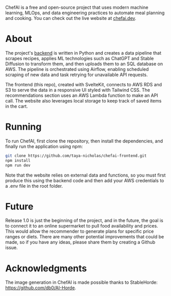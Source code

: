 ChefAI is a free and open-source project that uses modern machine learning, MLOps, and data engineering practices to automate meal planning and cooking. You can check out the live website at [chefai.dev](https://chefai.dev).

# About
The project's [backend](https://github.com/taya-nicholas/chefai-backend) is written in Python and creates a data pipeline that scrapes recipes, applies ML technologies such as ChatGPT and Stable Diffusion to transform them, and then uploads them to an SQL database on AWS. The pipeline is orchestrated using Airflow, enabling scheduled scraping of new data and task retrying for unavailable API requests.

The frontend (this repo), created with SvelteKit, connects to AWS RDS and S3 to serve the data in a responsive UI styled with Tailwind CSS. The recommendations section uses an AWS Lambda function to make an API call. The website also leverages local storage to keep track of saved items in the cart.

# Running
To run ChefAI, first clone the repository, then install the dependencies, and finally run the application using npm:

```bash
git clone https://github.com/taya-nicholas/chefai-frontend.git
npm install
npm run dev
```
Note that the website relies on external data and functions, so you must first produce this using the backend code and then add your AWS credentials to a .env file in the root folder.

# Future
Release 1.0 is just the beginning of the project, and in the future, the goal is to connect it to an online supermarket to pull food availability and prices. This would allow the recommender to generate plans for specific price ranges or diets. There are many other potential improvements that could be made, so if you have any ideas, please share them by creating a Github issue.

# Acknowledgments
The image generation in ChefAI is made possible thanks to StableHorde: https://github.com/db0/AI-Horde.

